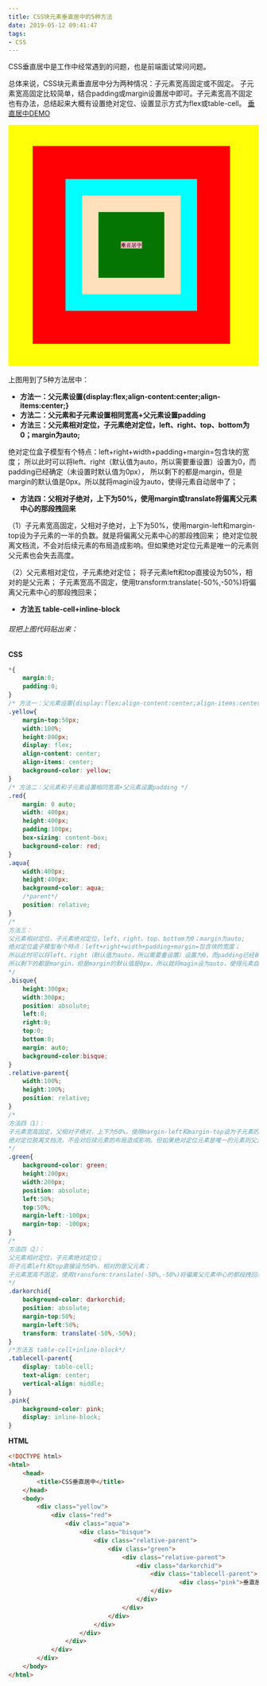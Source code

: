 ```yaml
---
title: CSS块元素垂直居中的5种方法
date: 2019-05-12 09:41:47
tags:
- CSS
---
```


CSS垂直居中是工作中经常遇到的问题，也是前端面试常问问题。

总体来说，CSS块元素垂直居中分为两种情况：子元素宽高固定或不固定。
子元素宽高固定比较简单，结合padding或margin设置居中即可。子元素宽高不固定也有办法，总结起来大概有设置绝对定位、设置显示方式为flex或table-cell。
[垂直居中DEMO](https://guanruiting.github.io/demo/css-vurtical-centering.html)
<!-- more -->

![CSS垂直居中DEMO](/img/2019/05/QQ20190512-095051.png)

上图用到了5种方法居中：

- **方法一：父元素设置{display:flex;align-content:center;align-items:center;}**
- **方法二：父元素和子元素设置相同宽高+父元素设置padding**
- **方法三：父元素相对定位，子元素绝对定位，left、right、top、bottom为0；margin为auto;**


绝对定位盒子模型有个特点：left+right+width+padding+margin=包含块的宽度；
所以此时可以将left、right（默认值为auto，所以需要重设置）设置为0，而padding已经确定（未设置时默认值为0px），
所以剩下的都是margin，但是margin的默认值是0px。所以就将magin设为auto，使得元素自动居中了；

- **方法四：父相对子绝对，上下为50%，使用margin或translate将偏离父元素中心的那段拽回来**

（1）子元素宽高固定，父相对子绝对，上下为50%，使用margin-left和margin-top设为子元素的一半的负数。就是将偏离父元素中心的那段拽回来；
绝对定位脱离文档流，不会对后续元素的布局造成影响。但如果绝对定位元素是唯一的元素则父元素也会失去高度。

（2）父元素相对定位，子元素绝对定位；
将子元素left和top直接设为50%，相对的是父元素；
子元素宽高不固定，使用transform:translate(-50%,-50%)将偏离父元素中心的那段拽回来；

- **方法五 table-cell+inline-block**

###### 现把上图代码贴出来：

**CSS**

```CSS
*{
    margin:0;
    padding:0;
}
/* 方法一：父元素设置{display:flex;align-content:center;align-items:center;} */
.yellow{
    margin-top:50px;
    width:100%;
    height:800px;
    display: flex;
    align-content: center;
    align-items: center;
    background-color: yellow;
}
/* 方法二：父元素和子元素设置相同宽高+父元素设置padding */
.red{
    margin: 0 auto;
    width: 400px;
    height:400px;
    padding:100px;
    box-sizing: content-box;
    background-color: red;
}
.aqua{
    width:400px;
    height:400px;
    background-color: aqua;
    /*parent*/
    position: relative;
}
/*
方法三：
父元素相对定位，子元素绝对定位，left、right、top、bottom为0；margin为auto;
绝对定位盒子模型有个特点：left+right+width+padding+margin=包含块的宽度；
所以此时可以将left、right（默认值为auto，所以需要重设置）设置为0，而padding已经确定（未设置时默认值为0px），
所以剩下的都是margin，但是margin的默认值是0px。所以就将magin设为auto，使得元素自动居中了；
*/
.bisque{
    height:300px;
    width:300px;
    position: absolute;
    left:0;
    right:0;
    top:0;
    bottom:0;
    margin: auto;
    background-color:bisque;
}
.relative-parent{
    width:100%;
    height:100%;
    position: relative;
}
/*
方法四（1）：
子元素宽高固定，父相对子绝对，上下为50%，使用margin-left和margin-top设为子元素的一半的负数。就是将偏离父元素中心的那段拽回来；
绝对定位脱离文档流，不会对后续元素的布局造成影响。但如果绝对定位元素是唯一的元素则父元素也会失去高度。
*/
.green{
    background-color: green;
    height:200px;
    width:200px;
    position: absolute;
    left:50%;
    top:50%;
    margin-left:-100px;
    margin-top: -100px;
}
/*
方法四（2）：
父元素相对定位，子元素绝对定位；
将子元素left和top直接设为50%，相对的是父元素；
子元素宽高不固定，使用transform:translate(-50%,-50%)将偏离父元素中心的那段拽回来；
*/
.darkorchid{
    background-color: darkorchid;
    position: absolute;
    margin-top:50%;
    margin-left:50%;
    transform: translate(-50%,-50%);
}
/*方法五 table-cell+inline-block*/
.tablecell-parent{
    display: table-cell;
    text-align: center;
    vertical-align: middle;
}
.pink{
    background-color: pink;
    display: inline-block;
}
```


**HTML**

```html
<!DOCTYPE html>
<html>
    <head>
        <title>CSS垂直居中</title>
    </head>
    <body>
        <div class="yellow">
            <div class="red">
                <div class="aqua">
                    <div class="bisque">
                        <div class="relative-parent">
                            <div class="green">
                                <div class="relative-parent">
                                    <div class="darkorchid">
                                        <div class="tablecell-parent">
                                                <div class="pink">垂直居中</div>
                                        </div> 
                                    </div>
                                </div>
                            </div>
                        </div>
                    </div>
                </div>
            </div>
        </div>
    </body>
</html>
```
